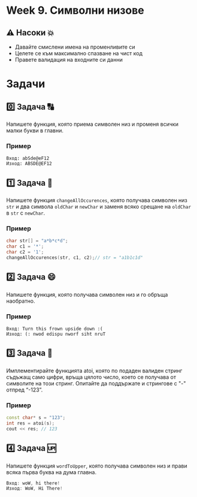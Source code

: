# Week 9. Символни низове

## :warning: Насоки :boom: 

- Давайте смислени имена на променливите си
- Целете се към максимално спазване на чист код 
- Правете валидация на входните си данни
# Задачи

## :zero: Задача :capital_abcd:
Напишете функция, която приема символен низ и променя всички малки букви в главни.

### Пример
```
Вход: abSde@eF12
Изход: ABSDE@EF12
```

## :one: Задача :twisted_rightwards_arrows:
Напишете функция `changeAllOccurences`, която получава символен низ `str` и два символа `oldChar` и `newChar` и заменя всяко срещане на `oldChar` в `str` с `newChar`.

### Пример
```C++
char str[] = "a*b*c*d";
char c1 = '*';
char c2 = '1';
changeAllOccurences(str, c1, c2);// str = "a1b1c1d"
```

## :two: Задача :smile:
Напишете функция, която получава символен низ и го обръща наобратно.

### Пример
```
Вход: Turn this frown upside down :(
Изход: (: nwod edispu nworf siht nruT
```

## :three: Задача :1234:

Имплементирайте функцията atoi, която по подаден валиден стринг съдъжащ само цифри, връща цялото число, което се получава от символите на този стринг.
Oпитайте да поддържате и стрингове с "-" отпред “-123”.

### Пример
```C++
const char* s = "123";
int res = atoi(s);
cout << res; // 123
```

## :four: Задача :up:
Напишете функция `wordToUpper`, която получава символен низ и прави всяка първа буква на дума главна.

```C++
Вход: woW, hi there!
Изход: WoW, Hi There!
```